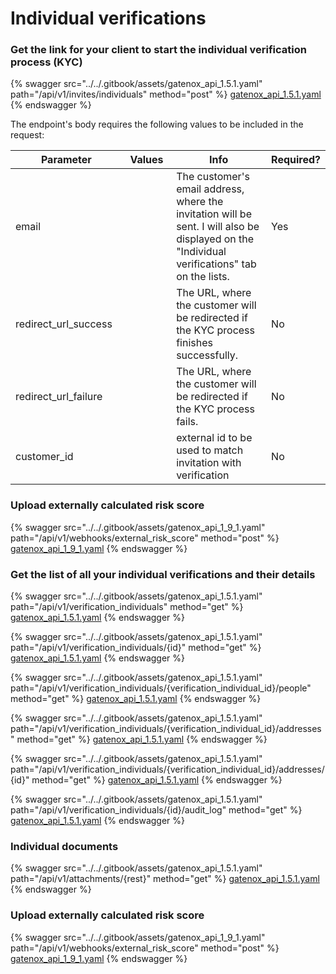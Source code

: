 # Individual verifications

### Get the link for your client to start the individual verification process (KYC)

{% swagger src="../../.gitbook/assets/gatenox_api_1.5.1.yaml" path="/api/v1/invites/individuals" method="post" %}
[gatenox_api_1.5.1.yaml](../../.gitbook/assets/gatenox_api_1.5.1.yaml)
{% endswagger %}

The endpoint's body requires the following values to be included in the request:

<table><thead><tr><th width="203">Parameter</th><th width="109">Values</th><th width="316">Info</th><th>Required?</th></tr></thead><tbody><tr><td>email</td><td></td><td>The customer's email address, where the invitation will be sent. I will also be displayed on the "Individual verifications" tab on the lists.</td><td>Yes</td></tr><tr><td>redirect_url_success</td><td></td><td>The URL, where the customer will be redirected if the KYC process finishes successfully.</td><td>No</td></tr><tr><td>redirect_url_failure</td><td></td><td>The URL, where the customer will be redirected if the KYC process fails.</td><td>No</td></tr><tr><td>customer_id</td><td></td><td>external id to be used to match invitation with verification</td><td>No</td></tr></tbody></table>

### Upload externally calculated risk score

{% swagger src="../../.gitbook/assets/gatenox_api_1_9_1.yaml" path="/api/v1/webhooks/external_risk_score" method="post" %}
[gatenox_api_1_9_1.yaml](../../.gitbook/assets/gatenox_api_1_9_1.yaml)
{% endswagger %}

### Get the list of all your individual verifications and their details

{% swagger src="../../.gitbook/assets/gatenox_api_1.5.1.yaml" path="/api/v1/verification_individuals" method="get" %}
[gatenox_api_1.5.1.yaml](../../.gitbook/assets/gatenox_api_1.5.1.yaml)
{% endswagger %}

{% swagger src="../../.gitbook/assets/gatenox_api_1.5.1.yaml" path="/api/v1/verification_individuals/{id}" method="get" %}
[gatenox_api_1.5.1.yaml](../../.gitbook/assets/gatenox_api_1.5.1.yaml)
{% endswagger %}

{% swagger src="../../.gitbook/assets/gatenox_api_1.5.1.yaml" path="/api/v1/verification_individuals/{verification_individual_id}/people" method="get" %}
[gatenox_api_1.5.1.yaml](../../.gitbook/assets/gatenox_api_1.5.1.yaml)
{% endswagger %}

{% swagger src="../../.gitbook/assets/gatenox_api_1.5.1.yaml" path="/api/v1/verification_individuals/{verification_individual_id}/addresses" method="get" %}
[gatenox_api_1.5.1.yaml](../../.gitbook/assets/gatenox_api_1.5.1.yaml)
{% endswagger %}

{% swagger src="../../.gitbook/assets/gatenox_api_1.5.1.yaml" path="/api/v1/verification_individuals/{verification_individual_id}/addresses/{id}" method="get" %}
[gatenox_api_1.5.1.yaml](../../.gitbook/assets/gatenox_api_1.5.1.yaml)
{% endswagger %}

{% swagger src="../../.gitbook/assets/gatenox_api_1.5.1.yaml" path="/api/v1/verification_individuals/{id}/audit_log" method="get" %}
[gatenox_api_1.5.1.yaml](../../.gitbook/assets/gatenox_api_1.5.1.yaml)
{% endswagger %}

### Individual documents&#x20;

{% swagger src="../../.gitbook/assets/gatenox_api_1.5.1.yaml" path="/api/v1/attachments/{rest}" method="get" %}
[gatenox_api_1.5.1.yaml](../../.gitbook/assets/gatenox_api_1.5.1.yaml)
{% endswagger %}

### Upload externally calculated risk score

{% swagger src="../../.gitbook/assets/gatenox_api_1_9_1.yaml" path="/api/v1/webhooks/external_risk_score" method="post" %}
[gatenox_api_1_9_1.yaml](../../.gitbook/assets/gatenox_api_1_9_1.yaml)
{% endswagger %}
